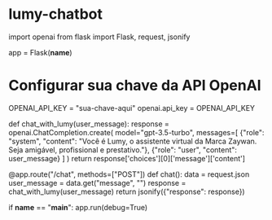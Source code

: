 # lumy-chatbot

import openai
from flask import Flask, request, jsonify

app = Flask(__name__)

# Configurar sua chave da API OpenAI
OPENAI_API_KEY = "sua-chave-aqui"
openai.api_key = OPENAI_API_KEY

def chat_with_lumy(user_message):
    response = openai.ChatCompletion.create(
        model="gpt-3.5-turbo",
        messages=[
            {"role": "system", "content": "Você é Lumy, o assistente virtual da Marca Zaywan. Seja amigável, profissional e prestativo."},
            {"role": "user", "content": user_message}
        ]
    )
    return response['choices'][0]['message']['content']

@app.route("/chat", methods=["POST"])
def chat():
    data = request.json
    user_message = data.get("message", "")
    response = chat_with_lumy(user_message)
    return jsonify({"response": response})

if __name__ == "__main__":
    app.run(debug=True)
